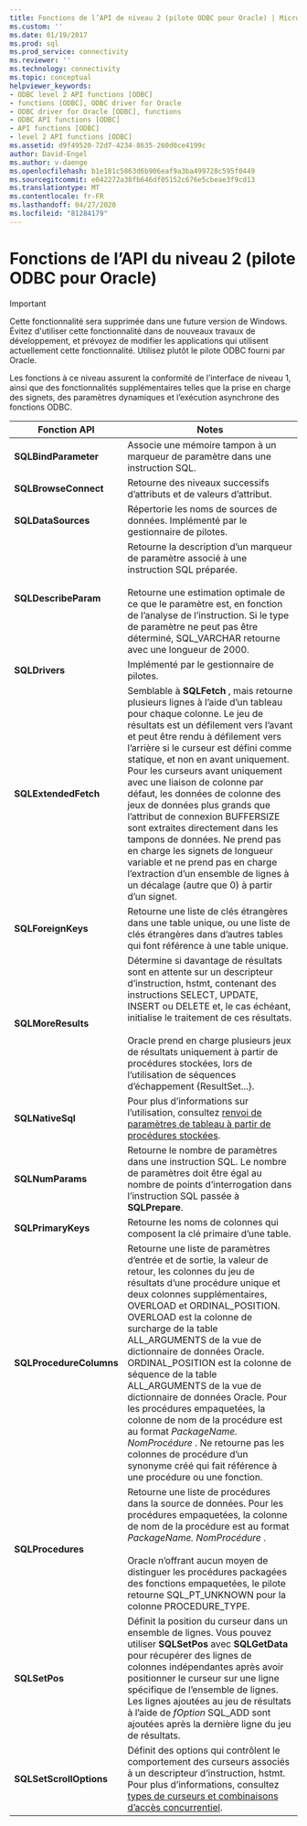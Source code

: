 ```yaml
---
title: Fonctions de l’API de niveau 2 (pilote ODBC pour Oracle) | Microsoft Docs
ms.custom: ''
ms.date: 01/19/2017
ms.prod: sql
ms.prod_service: connectivity
ms.reviewer: ''
ms.technology: connectivity
ms.topic: conceptual
helpviewer_keywords:
- ODBC level 2 API functions [ODBC]
- functions [ODBC], ODBC driver for Oracle
- ODBC driver for Oracle [ODBC], functions
- ODBC API functions [ODBC]
- API functions [ODBC]
- level 2 API functions [ODBC]
ms.assetid: d9f49520-72d7-4234-8635-260d0ce4199c
author: David-Engel
ms.author: v-daenge
ms.openlocfilehash: b1e181c5863d6b906eaf9a3ba499728c595f0449
ms.sourcegitcommit: e042272a38fb646df05152c676e5cbeae3f9cd13
ms.translationtype: MT
ms.contentlocale: fr-FR
ms.lasthandoff: 04/27/2020
ms.locfileid: "81284179"
---
```

# <a name="level-2-api-functions-odbc-driver-for-oracle"></a>Fonctions de l’API du niveau 2 (pilote ODBC pour Oracle)
> [!IMPORTANT]  
>  Cette fonctionnalité sera supprimée dans une future version de Windows. Évitez d'utiliser cette fonctionnalité dans de nouveaux travaux de développement, et prévoyez de modifier les applications qui utilisent actuellement cette fonctionnalité. Utilisez plutôt le pilote ODBC fourni par Oracle.  
  
 Les fonctions à ce niveau assurent la conformité de l’interface de niveau 1, ainsi que des fonctionnalités supplémentaires telles que la prise en charge des signets, des paramètres dynamiques et l’exécution asynchrone des fonctions ODBC.  
  
|Fonction API|Notes|  
|------------------|-----------|  
|**SQLBindParameter**|Associe une mémoire tampon à un marqueur de paramètre dans une instruction SQL.|  
|**SQLBrowseConnect**|Retourne des niveaux successifs d’attributs et de valeurs d’attribut.|  
|**SQLDataSources**|Répertorie les noms de sources de données. Implémenté par le gestionnaire de pilotes.|  
|**SQLDescribeParam**|Retourne la description d’un marqueur de paramètre associé à une instruction SQL préparée.<br /><br /> Retourne une estimation optimale de ce que le paramètre est, en fonction de l’analyse de l’instruction. Si le type de paramètre ne peut pas être déterminé, SQL_VARCHAR retourne avec une longueur de 2000.|  
|**SQLDrivers**|Implémenté par le gestionnaire de pilotes.|  
|**SQLExtendedFetch**|Semblable à **SQLFetch** , mais retourne plusieurs lignes à l’aide d’un tableau pour chaque colonne. Le jeu de résultats est un défilement vers l’avant et peut être rendu à défilement vers l’arrière si le curseur est défini comme statique, et non en avant uniquement. Pour les curseurs avant uniquement avec une liaison de colonne par défaut, les données de colonne des jeux de données plus grands que l’attribut de connexion BUFFERSIZE sont extraites directement dans les tampons de données. Ne prend pas en charge les signets de longueur variable et ne prend pas en charge l’extraction d’un ensemble de lignes à un décalage (autre que 0) à partir d’un signet.|  
|**SQLForeignKeys**|Retourne une liste de clés étrangères dans une table unique, ou une liste de clés étrangères dans d’autres tables qui font référence à une table unique.|  
|**SQLMoreResults**|Détermine si davantage de résultats sont en attente sur un descripteur d’instruction, hstmt, contenant des instructions SELECT, UPDATE, INSERT ou DELETE et, le cas échéant, initialise le traitement de ces résultats.<br /><br /> Oracle prend en charge plusieurs jeux de résultats uniquement à partir de procédures stockées, lors de l’utilisation de séquences d’échappement {ResultSet...}.|  
|**SQLNativeSql**|Pour plus d’informations sur l’utilisation, consultez [renvoi de paramètres de tableau à partir de procédures stockées](../../odbc/microsoft/returning-array-parameters-from-stored-procedures.md).|  
|**SQLNumParams**|Retourne le nombre de paramètres dans une instruction SQL. Le nombre de paramètres doit être égal au nombre de points d’interrogation dans l’instruction SQL passée à **SQLPrepare**.|  
|**SQLPrimaryKeys**|Retourne les noms de colonnes qui composent la clé primaire d’une table.|  
|**SQLProcedureColumns**|Retourne une liste de paramètres d’entrée et de sortie, la valeur de retour, les colonnes du jeu de résultats d’une procédure unique et deux colonnes supplémentaires, OVERLOAD et ORDINAL_POSITION. OVERLOAD est la colonne de surcharge de la table ALL_ARGUMENTS de la vue de dictionnaire de données Oracle. ORDINAL_POSITION est la colonne de séquence de la table ALL_ARGUMENTS de la vue de dictionnaire de données Oracle. Pour les procédures empaquetées, la colonne de nom de la procédure est au format *PackageName. NomProcédure* . Ne retourne pas les colonnes de procédure d’un synonyme créé qui fait référence à une procédure ou une fonction.|  
|**SQLProcedures**|Retourne une liste de procédures dans la source de données. Pour les procédures empaquetées, la colonne de nom de la procédure est au format *PackageName. NomProcédure* .<br /><br /> Oracle n’offrant aucun moyen de distinguer les procédures packagées des fonctions empaquetées, le pilote retourne SQL_PT_UNKNOWN pour la colonne PROCEDURE_TYPE.|  
|**SQLSetPos**|Définit la position du curseur dans un ensemble de lignes. Vous pouvez utiliser **SQLSetPos** avec **SQLGetData** pour récupérer des lignes de colonnes indépendantes après avoir positionner le curseur sur une ligne spécifique de l’ensemble de lignes. Les lignes ajoutées au jeu de résultats à l’aide de *fOption* SQL_ADD sont ajoutées après la dernière ligne du jeu de résultats.|  
|**SQLSetScrollOptions**|Définit des options qui contrôlent le comportement des curseurs associés à un descripteur d’instruction, hstmt. Pour plus d’informations, consultez [types de curseurs et combinaisons d’accès concurrentiel](../../odbc/microsoft/cursor-type-and-concurrency-combinations.md).|
